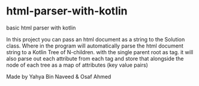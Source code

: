 # html-parser-with-kotlin
basic html parser with kotlin

In this project you can pass an html document as a string to the Solution class. Where in the program will automatically parse the html document string to a Kotlin Tree of N-children. with the single parent root as <html> tag. it will also parse out each attribute from each tag and store that alongside the node of each tree as a map of attributes (key value pairs)

Made by Yahya Bin Naveed & Osaf Ahmed

